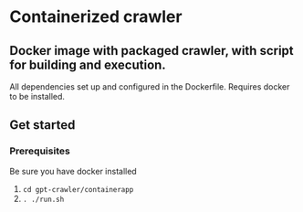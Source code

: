 # Containerized crawler
## Docker image with packaged crawler, with script for building and execution.


All dependencies set up and configured in the Dockerfile. Requires docker to be installed.


## Get started

### Prerequisites

Be sure you have docker installed

1. ``` cd gpt-crawler/containerapp  ```
2. ``` . ./run.sh  ```